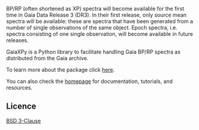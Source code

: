 BP/RP (often shortened as XP) spectra will become available for the first time in Gaia Data Release 3 (DR3). In their first release, only source mean spectra will be available: these are spectra that have been generated from a number of single observations of the same object. Epoch spectra, i.e. spectra consisting of one single observation, will become available in future releases.

GaiaXPy is a Python library to facilitate handling Gaia BP/RP spectra as distributed from the Gaia archive.

To learn more about the package click [here](https://gaiaxpy.readthedocs.io/en/latest/description.html).

You can also check the [homepage](https://gaia-dpci.github.io/GaiaXPy-website/) for documentation, tutorials, and resources.

## Licence
[BSD 3-Clause](https://github.com/gaia-dpci/GaiaXPy/blob/main/LICENCE)
